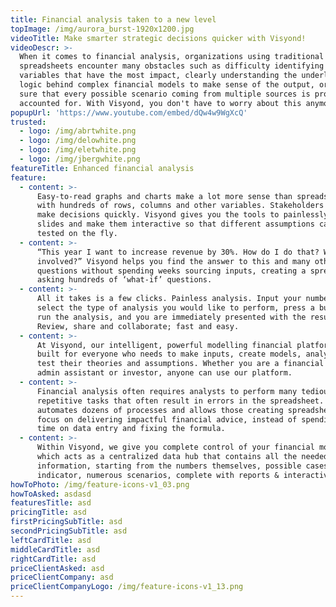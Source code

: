 ```yaml
---
title: Financial analysis taken to a new level
topImage: /img/aurora_burst-1920x1200.jpg
videoTitle: Make smarter strategic decisions quicker with Visyond!
videoDescr: >-
  When it comes to financial analysis, organizations using traditional
  spreadsheets encounter many obstacles such as difficulty identifying key
  variables that have the most impact, clearly understanding the underlying
  logic behind complex financial models to make sense of the output, or making
  sure that every possible scenario coming from multiple sources is properly
  accounted for. With Visyond, you don't have to worry about this anymore.
popupUrl: 'https://www.youtube.com/embed/dQw4w9WgXcQ'
trusted:
  - logo: /img/abrtwhite.png
  - logo: /img/delowhite.png
  - logo: /img/eletwhite.png
  - logo: /img/jbergwhite.png
featureTitle: Enhanced financial analysis
feature:
  - content: >-
      Easy-to-read graphs and charts make a lot more sense than spreadsheets
      with hundreds of rows, columns and other variables. Stakeholders need to
      make decisions quickly. Visyond gives you the tools to painlessly create
      slides and make them interactive so that different assumptions can be
      tested on the fly.
  - content: >-
      “This year I want to increase revenue by 30%. How do I do that? What is
      involved?” Visyond helps you find the answer to this and many other
      questions without spending weeks sourcing inputs, creating a spreadsheet,
      asking hundreds of ‘what-if’ questions.
  - content: >-
      All it takes is a few clicks. Painless analysis. Input your numbers,
      select the type of analysis you would like to perform, press a button to
      run the analysis, and you are immediately presented with the results.
      Review, share and collaborate; fast and easy.
  - content: >-
      At Visyond, our intelligent, powerful modelling financial platform is
      built for everyone who needs to make inputs, create models, analyse and
      test their theories and assumptions. Whether you are a financial modeller,
      admin assistant or investor, anyone can use our platform.
  - content: >-
      Financial analysis often requires analysts to perform many tedious and
      repetitive tasks that often result in errors in the spreadsheet. Visyond
      automates dozens of processes and allows those creating spreadsheets to
      focus on delivering impactful financial advice, instead of spending more
      time on data entry and fixing the formula.
  - content: >-
      Within Visyond, we give you complete control of your financial models,
      which acts as a centralized data hub that contains all the needed
      information, starting from the numbers themselves, possible cases for each
      indicator, numerous scenarios, complete with reports & interactive slides.
howToPhoto: /img/feature-icons-v1_03.png
howToAsked: asdasd
featuresTitle: asd
pricingTitle: asd
firstPricingSubTitle: asd
secondPricingSubTitle: asd
leftCardTitle: asd
middleCardTitle: asd
rightCardTitle: asd
priceClientAsked: asd
priceClientCompany: asd
priceClientCompanyLogo: /img/feature-icons-v1_13.png
---
```


